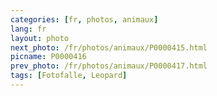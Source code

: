 ```yaml
---
categories: [fr, photos, animaux]
lang: fr
layout: photo
next_photo: /fr/photos/animaux/P0000415.html
picname: P0000416
prev_photo: /fr/photos/animaux/P0000417.html
tags: [Fotofalle, Leopard]
---
```


